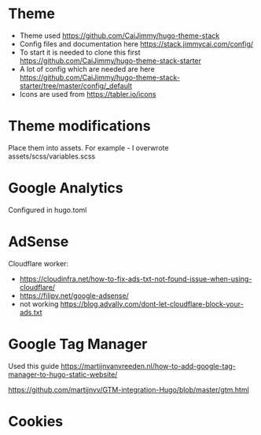 # Theme
- Theme used https://github.com/CaiJimmy/hugo-theme-stack
- Config files and documentation here https://stack.jimmycai.com/config/
- To start it is needed to clone this first https://github.com/CaiJimmy/hugo-theme-stack-starter
- A lot of config which are needed are here https://github.com/CaiJimmy/hugo-theme-stack-starter/tree/master/config/_default
- Icons are used from https://tabler.io/icons

# Theme modifications
Place them into assets. For example - I overwrote assets/scss/variables.scss

# Google Analytics
Configured in hugo.toml 

# AdSense

Cloudflare worker:
- https://cloudinfra.net/how-to-fix-ads-txt-not-found-issue-when-using-cloudflare/
- https://filipv.net/google-adsense/
- not working https://blog.advally.com/dont-let-cloudflare-block-your-ads.txt

# Google Tag Manager
Used this guide https://martijnvanvreeden.nl/how-to-add-google-tag-manager-to-hugo-static-website/

https://github.com/martijnvv/GTM-integration-Hugo/blob/master/gtm.html
# Cookies